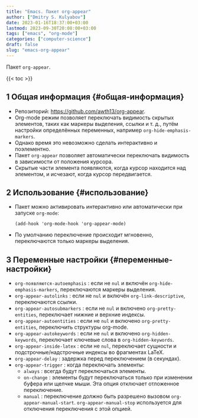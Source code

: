 ```yaml
---
title: "Emacs. Пакет org-appear"
author: ["Dmitry S. Kulyabov"]
date: 2023-01-16T18:37:00+03:00
lastmod: 2023-09-30T20:08:00+03:00
tags: ["emacs", "org-mode"]
categories: ["computer-science"]
draft: false
slug: "emacs-org-appear"
---
```


Пакет `org-appear`.

<!--more-->

{{< toc >}}


## <span class="section-num">1</span> Общая информация {#общая-информация}

-   Репозиторий: <https://github.com/awth13/org-appear>.
-   Org-mode режим позволяет переключать видимость скрытых элементов, таких как маркеры выделения, ссылки и т. д., путём настройки определённых переменных, например `org-hide-emphasis-markers`.
-   Однако время это невозможно сделать интерактивно и поэлементно.
-   Пакет `org-appear` позволяет автоматически переключать видимость в зависимости от положения курсора.
-   Скрытые части элемента появляются, когда курсор находится над элементом, и исчезают, когда курсор передвигается.


## <span class="section-num">2</span> Использование {#использование}

-   Пакет можно активировать интерактивно или автоматически при запуске `org-mode`:
    ```emacs-lisp
    (add-hook 'org-mode-hook 'org-appear-mode)
    ```
-   По умолчанию переключение происходит мгновенно, переключаются только маркеры выделения.


## <span class="section-num">3</span> Переменные настройки {#переменные-настройки}

-   `org-появляются-autoemphasis` : если не `nul` и включён `org-hide-emphasis-markers`, переключаются маркеры выделения.
-   `org-appear-autolinks` : если не `nul` и включён `org-link-descriptive`, переключаются ссылки.
-   `org-appear-autosubmarkers` : если не `nul` и включено `org-pretty-entities`, переключает нижние и верхние индексы.
-   `org-appear-autoentities` : если не `nul` и включено `org-pretty-entities`, переключить структуры org-mode.
-   `org-appear-autokeywords` : если не `nul` и включено `org-hidden-keywords`, переключает ключевые слова в `org-hidden-keywords`.
-   `org-appear-inside-latex` : если не `nul`, переключает сущности и подстрочные/надстрочные индексы во фрагментах LaTeX.
-   `org-appear-delay` : задержка перед переключением (в секундах).
-   `org-appear-trigger` : когда переключать элементы:
    -   `always` : всегда будут переключаться элементы.
    -   `on-change` : элементы будут переключаться только при изменении буфера или щелчке мыши. Эта опция отключает отложенное переключение.
    -   `manual` :  переключение должно быть разрешено вызовом `org-appear-manual-start`. `org-appear-manual-stop` используется для отключения переключения с этой опцией.
